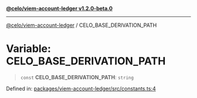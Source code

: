[**@celo/viem-account-ledger v1.2.0-beta.0**](../README.md)

***

[@celo/viem-account-ledger](../globals.md) / CELO\_BASE\_DERIVATION\_PATH

# Variable: CELO\_BASE\_DERIVATION\_PATH

> `const` **CELO\_BASE\_DERIVATION\_PATH**: `string`

Defined in: [packages/viem-account-ledger/src/constants.ts:4](https://github.com/celo-org/developer-tooling/blob/master/packages/viem-account-ledger/src/constants.ts#L4)
